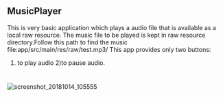 ## MusicPlayer
This is very basic application which plays a audio file that is available as a local raw resource.
The music file to be played is kept in raw resource directory.Follow this path to find the music file:app/src/main/res/raw/test.mp3/
This app provides only two buttons:
1) to play audio 
2)to pause audio.
#
![screenshot_20181014_105555](https://user-images.githubusercontent.com/33418013/46912981-ac2b4000-cfa1-11e8-80d6-e794a6e5553b.jpg)
